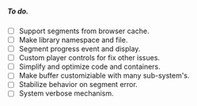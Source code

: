 ##### To do.
- [ ] Support segments from browser cache.
- [ ] Make library namespace and file.
- [ ] Segment progress event and display.
- [ ] Custom player controls for fix other issues.
- [ ] Simplify and optimize code and containers.
- [ ] Make buffer customiziable with many sub-system's.
- [ ] Stabilize behavior on segment error.
- [ ] System verbose mechanism.
